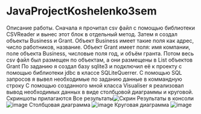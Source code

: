 # JavaProjectKoshelenko3sem
Описание работы.
Сначала я прочитал csv файл с помощью библиотеки CSVReader и вынес этот блок в отдельный метод. 
Затем я создал объекты Business и Grant. Объект Business имеет такие поля как адрес, число работников, название. Объект Grant имеет поля: имя компании, поле объекта Business, числовые поля год, и объём гранта.
Потом весь csv файл был размещен по объектам, а они размещены в List объектов Grant 
По заданию я создал базу sqlite3 и подключил её к проекту с помощью библиотеки jdbc в классе SQLiteQuerrer.
С помощью SQL запросов я вывел необходимые по заданию данные в коммандную строку
С помощью созданного мной класса Visualiser я реализовал вывод необходимых данных в виде столбцовой диаграммы и круговой.
Скриншоты прилагаются
Все результаты![Скрин](https://user-images.githubusercontent.com/107934286/211345616-98d26ab1-bf45-48fb-977f-4802cd29ba02.jpg)
Результаты в консоли ![image](https://user-images.githubusercontent.com/107934286/211346043-2829c98f-bf64-4e95-8cc9-961c676763cc.png)
Столбцовая диаграмма ![image](https://user-images.githubusercontent.com/107934286/211346412-68483a00-d8e0-488a-8132-85073fa33f01.png)
Круговая диаграмма ![image](https://user-images.githubusercontent.com/107934286/211346507-40143466-3a8a-4c54-b0ae-ee5046a51338.png)

